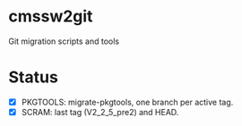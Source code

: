 cmssw2git
=========

Git migration scripts and tools


Status
======

- [x] PKGTOOLS: migrate-pkgtools, one branch per active tag.
- [x] SCRAM: last tag (V2_2_5_pre2) and HEAD.
